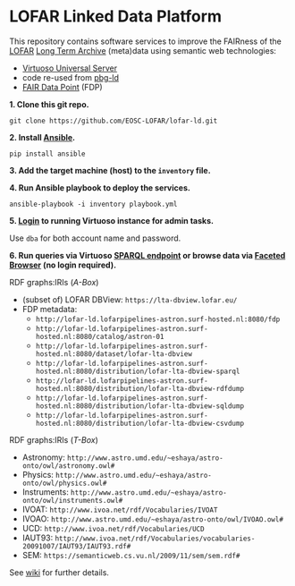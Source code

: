
# LOFAR Linked Data Platform

This repository contains software services to improve the FAIRness of the [LOFAR](http://www.lofar.org/) [Long Term Archive](https://lta.lofar.eu/) (meta)data using semantic web technologies:

* [Virtuoso Universal Server](https://virtuoso.openlinksw.com/)
* code re-used from [pbg-ld](https://www.research-software.nl/software/linked-data-platform-for-plant-breeding-genomics)
* [FAIR Data Point](https://www.research-software.nl/software/fairdatapoint) (FDP)

**1. Clone this git repo.**

`git clone https://github.com/EOSC-LOFAR/lofar-ld.git`

**2. Install [Ansible](https://www.ansible.com/).**

`pip install ansible`

**3. Add the target machine (host) to the `inventory` file.**

**4. Run Ansible playbook to deploy the services.**

`ansible-playbook -i inventory playbook.yml`

**5. [Login](http://lofar-ld.lofarpipelines-astron.surf-hosted.nl:8890/conductor) to running Virtuoso instance for admin tasks.**

Use `dba` for both account name and password.

**6. Run queries via Virtuoso [SPARQL endpoint](http://lofar-ld.lofarpipelines-astron.surf-hosted.nl:8890/sparql) or browse data via [Faceted Browser](http://lofar-ld.lofarpipelines-astron.surf-hosted.nl:8890/fct/) (no login required).**

RDF graphs:IRIs (_A-Box_)
 * (subset of) LOFAR DBView: `https://lta-dbview.lofar.eu/`
 * FDP metadata:
   * `http://lofar-ld.lofarpipelines-astron.surf-hosted.nl:8080/fdp`
   * `http://lofar-ld.lofarpipelines-astron.surf-hosted.nl:8080/catalog/astron-01`
   * `http://lofar-ld.lofarpipelines-astron.surf-hosted.nl:8080/dataset/lofar-lta-dbview`
   * `http://lofar-ld.lofarpipelines-astron.surf-hosted.nl:8080/distribution/lofar-lta-dbview-sparql`
   * `http://lofar-ld.lofarpipelines-astron.surf-hosted.nl:8080/distribution/lofar-lta-dbview-rdfdump` 	
   * `http://lofar-ld.lofarpipelines-astron.surf-hosted.nl:8080/distribution/lofar-lta-dbview-sqldump` 	
   * `http://lofar-ld.lofarpipelines-astron.surf-hosted.nl:8080/distribution/lofar-lta-dbview-csvdump`
  
RDF graphs:IRIs (_T-Box_)
 * Astronomy: `http://www.astro.umd.edu/~eshaya/astro-onto/owl/astronomy.owl#`
 * Physics: `http://www.astro.umd.edu/~eshaya/astro-onto/owl/physics.owl#`
 * Instruments: `http://www.astro.umd.edu/~eshaya/astro-onto/owl/instruments.owl#`
 * IVOAT: `http://www.ivoa.net/rdf/Vocabularies/IVOAT`
 * IVOAO: `http://www.astro.umd.edu/~eshaya/astro-onto/owl/IVOAO.owl#`
 * UCD: `http://www.ivoa.net/rdf/Vocabularies/UCD`
 * IAUT93: `http://www.ivoa.net/rdf/Vocabularies/vocabularies-20091007/IAUT93/IAUT93.rdf#`
 * SEM: `https://semanticweb.cs.vu.nl/2009/11/sem/sem.rdf#`
 
See [wiki](../../wiki) for further details.
